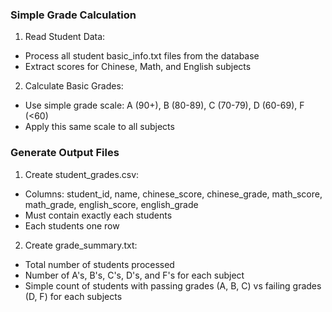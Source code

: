 ### Simple Grade Calculation

1. Read Student Data:

* Process all student basic_info.txt files from the database
* Extract scores for Chinese, Math, and English subjects

2. Calculate Basic Grades:

* Use simple grade scale: A (90+), B (80-89), C (70-79), D (60-69), F (<60)
* Apply this same scale to all subjects

### Generate Output Files

1. Create student_grades.csv:

* Columns: student_id, name, chinese_score, chinese_grade, math_score, math_grade, english_score, english_grade
* Must contain exactly each students
* Each students one row

2. Create grade_summary.txt:

* Total number of students processed
* Number of A's, B's, C's, D's, and F's for each subject
* Simple count of students with passing grades (A, B, C) vs failing grades (D, F) for each subjects
